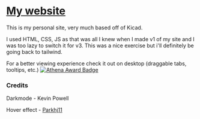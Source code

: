 # [My website](https://sophiaduan.dev/)

This is my personal site, very much based off of Kicad. 

I used HTML, CSS, JS as that was all I knew when I made v1 of my site and I was too lazy to switch it for v3. This was a nice exercise but i'll definitely be going back to tailwind.

For a better viewing experience check it out on desktop (draggable tabs, tooltips, etc.)
[![Athena Award Badge](https://img.shields.io/endpoint?url=https%3A%2F%2Faward.athena.hackclub.com%2Fapi%2Fbadge)](https://award.athena.hackclub.com?utm_source=readme)

### Credits

Darkmode - Kevin Powell

Hover effect - [Parkhj11](https://codepen.io/parkhj11)